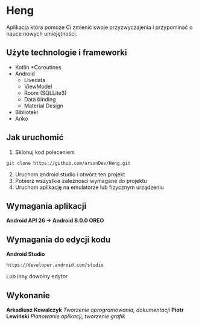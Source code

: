 # Heng
Aplikacja która pomoże Ci zmienić swoje przyzwyczajenia i przypominać o nauce nowych umiejętności.

## Użyte technologie i frameworki
* Kotlin
  *Coroutines
* Android
  * Livedata
  * ViewModel
  * Room (SQLLite3)
  * Data binding
  * Material Design
* Biblioteki
 * Anko
  
## Jak uruchomić

1. Sklonuj kod poleceniem 
```
git clone https://github.com/arsonDev/Heng.git
```
2. Uruchom android studio i otwórz ten projekt
3. Pobierz wszystkie zależności wymagane do projektu
4. Uruchom aplikację na emulatorze lub fizycznym urządzeniu

## Wymagania aplikacji
__Android API 26 -> Android 8.0.0 OREO__

## Wymagania do edycji kodu
__Android Studio__ 
```
https://developer.android.com/studio
```
Lub inny dowolny edytor

## Wykonanie
__Arkadiusz Kowalczyk__
*Tworzenie oprogramowania, dokumentacji*
__Piotr Lewiński__
*Planowanie aplikacji, tworzenie grafik*
